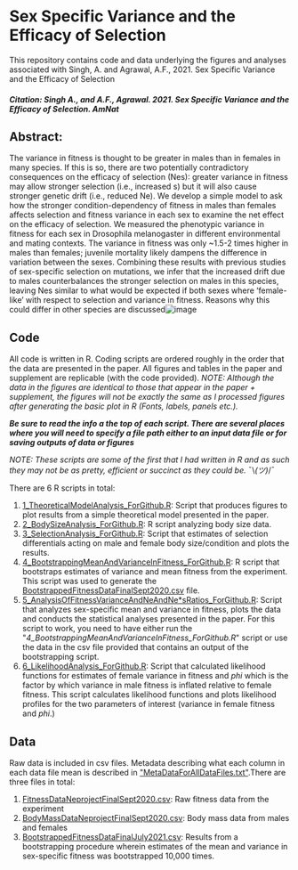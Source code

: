 # Sex Specific Variance and the Efficacy of Selection

This repository contains code and data underlying the figures and analyses associated with Singh, A. and Agrawal, A.F., 2021. Sex Specific Variance and the Efficacy of Selection

##### Citation: Singh A., and A.F., Agrawal. 2021. Sex Specific Variance and the Efficacy of Selection. AmNat

## Abstract: 
The variance in fitness is thought to be greater in males than in females in many species. If this is so, there are two potentially contradictory consequences on the efficacy of selection (Nes): greater variance in fitness may allow stronger selection (i.e., increased s) but it will also cause stronger genetic drift (i.e., reduced Ne). We develop a simple model to ask how the stronger condition-dependency of fitness in males than females affects selection and fitness variance in each sex to examine the net effect on the efficacy of selection. We measured the phenotypic variance in fitness for each sex in Drosophila melanogaster in different environmental and mating contexts. The variance in fitness was only ~1.5-2 times higher in males than females; juvenile mortality likely dampens the difference in variation between the sexes. Combining these results with previous studies of sex-specific selection on mutations, we infer that the increased drift due to males counterbalances the stronger selection on males in this species, leaving Nes similar to what would be expected if both sexes where ‘female-like’ with respect to selection and variance in fitness. Reasons why this could differ in other species are discussed![image](https://user-images.githubusercontent.com/43476172/137389618-22e88462-2167-4ec6-8d75-ffb5d966e6e7.png)



## Code 
All code is written in R. Coding scripts are ordered roughly in the order that the data are presented in the paper. All figures and tables in the paper and supplement are replicable (with the code provided). <i>NOTE: Although the data in the figures are identical to those that appear in the paper + supplement, the figures will not be exactly the same as I processed figures after generating the basic plot in R (Fonts, labels, panels etc.).</i>

<i><b>Be sure to read the info a the top of each script. There are several places where you will need to specify a file path either to an input data file or for saving outputs of data or figures</i></b>

<i>NOTE: These scripts are some of the first that I had written in R and as such they may not be as pretty, efficient or succinct as they could be.</i>  ¯\\_(ツ)_/¯

There are 6 R scripts in total: 
1. [1_TheoreticalModelAnalysis_ForGithub.R](https://github.com/asingh164/SexSpecificVarianceEfficacyOfSelection/blob/master/1_TheoreticalModelAnalysis_ForGithub.R): Script that produces figures to plot results from a simple theoretical model presented in the paper.
2. [2_BodySizeAnalysis_ForGithub.R](https://github.com/asingh164/SexSpecificVarianceEfficacyOfSelection/blob/master/2_BodySizeAnalysis_ForGithub.R): R script analyzing body size data. 
3. [3_SelectionAnalysis_ForGithub.R](https://github.com/asingh164/SexSpecificVarianceEfficacyOfSelection/blob/master/3_SelectionAnalysis_ForGithub.R): Script that estimates of selection differentials acting on male and female body size/condition and plots the results.
4. [4_BootstrappingMeanAndVarianceInFitness_ForGithub.R](https://github.com/asingh164/SexSpecificVarianceEfficacyOfSelection/blob/master/4_BootstrappingVariances_ForGithub.R): R script that bootstraps estimates of variance and mean fitness from the experiment. This script was used to generate the [BootstrappedFitnessDataFinalSept2020.csv](https://github.com/asingh164/SexSpecificVarianceEfficacyOfSelection/blob/master/BootstrappedFitnessDataFinalJuly2021.csv) file.
5. [5_AnalysisOfFitnessVarianceAndNeAndNe\*sRatios_ForGithub.R](https://github.com/asingh164/SexSpecificVarianceEfficacyOfSelection/blob/master/5_AnalysisOfFitnessVarianceAndNeAndNe*sRatios_ForGithub.R): Script that analyzes sex-specific mean and variance in fitness, plots the data and conducts the statistical analyses presented in the paper. For this script to work, you need to have either run the "<i>4_BootstrappingMeanAndVarianceInFitness_ForGithub.R</i>" script or use the data in the csv file provided that contains an output of the bootstrapping script.
6. [6_LikelihoodAnalysis_ForGithub.R](https://github.com/asingh164/SexSpecificVarianceEfficacyOfSelection/blob/master/6_LikelihoodAnalysis_ForGithub.R): Script that calculated likelihood functions for estimates of female variance in fitness and <i>phi</i> which is the factor by which variance in male fitness is inflated relative to female fitness. This script calculates likelihood functions and plots likelihood profiles for the two parameters of interest (variance in female fitness and <i>phi</i>.)

## Data
Raw data is included in csv files. Metadata describing what each column in each data file mean is described in ["MetaDataForAllDataFiles.txt"](https://github.com/asingh164/SexSpecificVarianceEfficacyOfSelection/blob/master/MetadataForAllDataFiles.txt).There are three files in total:
  1. [FitnessDataNeprojectFinalSept2020.csv](https://github.com/asingh164/SexSpecificVarianceEfficacyOfSelection/blob/master/FitnessDataNeprojectFinalSept2020.csv): Raw fitness data from the experiment 
  2. [BodyMassDataNeprojectFinalSept2020.csv](https://github.com/asingh164/SexSpecificVarianceEfficacyOfSelection/blob/master/BodyMassDataNeprojectFinalSept2020.csv): Body mass data from males and females
  3. [BootstrappedFitnessDataFinalJuly2021.csv](https://github.com/asingh164/SexSpecificVarianceEfficacyOfSelection/blob/master/BootstrappedFitnessDataFinalJuly2021.csv): Results from a bootstrapping procedure wherein estimates of the mean and variance in sex-specific fitness was bootstrapped 10,000 times.
  


